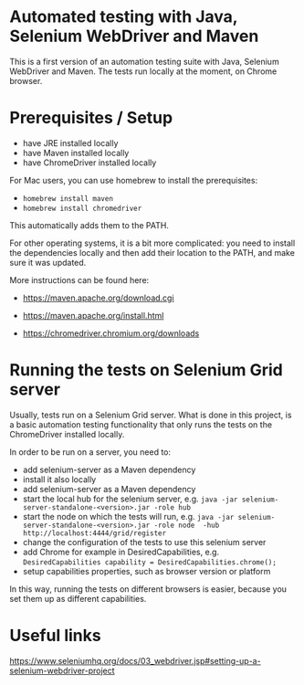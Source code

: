 # Automated testing with Java, Selenium WebDriver and Maven

This is a first version of an automation testing suite with Java, Selenium WebDriver and Maven. The tests run locally at the moment, on Chrome browser.

# Prerequisites / Setup

- have JRE installed locally
- have Maven installed locally
- have ChromeDriver installed locally

For Mac users, you can use homebrew to install the prerequisites:

* `homebrew install maven`
* `homebrew install chromedriver`

This automatically adds them to the PATH.

For other operating systems, it is a bit more complicated: you need to install the dependencies locally and then add their location to the PATH, and make sure it was updated.

More instructions can be found here:

* https://maven.apache.org/download.cgi

* https://maven.apache.org/install.html

* https://chromedriver.chromium.org/downloads

# Running the tests on Selenium Grid server

Usually, tests run on a Selenium Grid server. What is done in this project, is a basic automation testing functionality that only runs the tests on the ChromeDriver installed locally.

In order to be run on a server, you need to:
* add selenium-server as a Maven dependency
* install it also locally
* add selenium-server as a Maven dependency
* start the local hub for the selenium server, e.g. `java -jar selenium-server-standalone-<version>.jar -role hub`
* start the node on which the tests will run, e.g. `java -jar selenium-server-standalone-<version>.jar -role node  -hub http://localhost:4444/grid/register`
* change the configuration of the tests to use this selenium server
* add Chrome for example in DesiredCapabilities, e.g. `DesiredCapabilities capability = DesiredCapabilities.chrome();`
* setup capabilities properties, such as browser version or platform

In this way, running the tests on different browsers is easier, because you set them up as different capabilities.


# Useful links

https://www.seleniumhq.org/docs/03_webdriver.jsp#setting-up-a-selenium-webdriver-project
